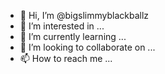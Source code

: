 - 👋 Hi, I’m @bigslimmyblackballz
- 👀 I’m interested in ...
- 🌱 I’m currently learning ...
- 💞️ I’m looking to collaborate on ...
- 📫 How to reach me ...

<!---
bigslimmyblackballz/bigslimmyblackballz is a ✨ special ✨ repository because its `README.md` (this file) appears on your GitHub profile.
You can click the Preview link to take a look at your changes.
--->
